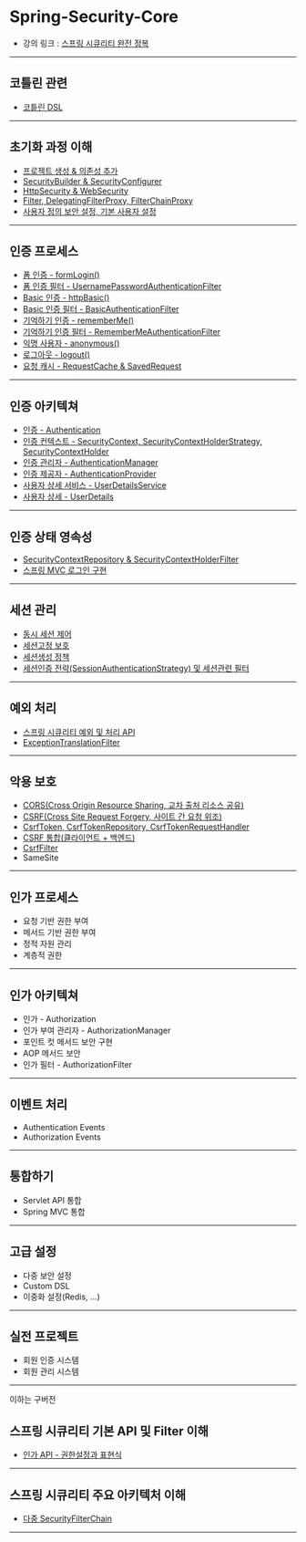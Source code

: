 # Spring-Security-Core
- 강의 링크 : <a href="https://www.inflearn.com/course/%EC%8A%A4%ED%94%84%EB%A7%81-%EC%8B%9C%ED%81%90%EB%A6%AC%ED%8B%B0-%EC%99%84%EC%A0%84%EC%A0%95%EB%B3%B5" target="_blank">스프링 시큐리티 완전 정복</a>

---

<h2 id="kotlin">코틀린 관련</h2>

- <a href="/note/kotlin/코틀린 DSL.md" target="_blank">코틑린 DSL</a>

---

<h2 id="init">초기화 과정 이해</h2>

- <a href="/note/init/프로젝트 생성 & 의존성 추가.md" target="_blank">프로젝트 생성 & 의존성 추가</a>
- <a href="/note/init/SecurityBuilder & SecurityConfigurer.md" target="_blank">SecurityBuilder & SecurityConfigurer</a>
- <a href="/note/init/HttpSecurity & WebSecurity.md" target="_blank">HttpSecurity & WebSecurity</a>
- <a href="/note/init/Filter, DelegatingFilterProxy, FilterChainProxy.md" target="_blank">Filter, DelegatingFilterProxy, FilterChainProxy</a>
- <a href="/note/init/사용자 정의 보안 설정, 기본 사용자 설정.md" target="_blank">사용자 정의 보안 설정, 기본 사용자 설정</a>

---

<h2 id="authentication-process">인증 프로세스</h2>

- <a href="/note/authentication-process/폼 인증 - formLogin().md" target="_blank">폼 인증 - formLogin()</a>
- <a href="/note/authentication-process/폼 인증 필터 - UsernamePasswordAuthenticationFilter.md" target="_blank">폼 인증 필터 - UsernamePasswordAuthenticationFilter</a>
- <a href="/note/authentication-process/Basic 인증 - httpBasic().md" target="_blank">Basic 인증 - httpBasic()</a>
- <a href="/note/authentication-process/Basic 인증 필터 - BasicAuthenticationFilter.md" target="_blank">Basic 인증 필터 - BasicAuthenticationFilter</a>
- <a href="/note/authentication-process/기억하기 인증 - rememberMe().md" target="_blank">기억하기 인증 - rememberMe()</a>
- <a href="/note/authentication-process/기억하기 인증 필터 - RememberMeAuthenticationFilter.md" target="_blank">기억하기 인증 필터 - RememberMeAuthenticationFilter</a>
- <a href="/note/authentication-process/익명 사용자 - anonymous().md" target="_blank">익명 사용자 - anonymous()</a>
- <a href="/note/authentication-process/로그아웃 - logout().md" target="_blank">로그아웃 - logout()</a>
- <a href="/note/authentication-process/요청 캐시 - RequestCache & SavedRequest.md" target="_blank">요청 캐시 - RequestCache & SavedRequest</a>

---

<h2 id="authentication-architecture">인증 아키텍쳐</h2>

- <a href="/note/authentication-architecture/인증 - Authentication.md" target="_blank">인증 - Authentication</a>
- <a href="/note/authentication-architecture/인증 컨텍스트 - SecurityContext, SecurityContextHolderStrategy, SecurityContextHolder.md" target="_blank">인증 컨텍스트 - SecurityContext, SecurityContextHolderStrategy, SecurityContextHolder</a>
- <a href="/note/authentication-architecture/인증 관리자 - AuthenticationManager.md" target="_blank">인증 관리자 - AuthenticationManager</a>
- <a href="/note/authentication-architecture/인증 제공자 - AuthenticationProvider.md" target="_blank">인증 제공자 - AuthenticationProvider</a>
- <a href="/note/authentication-architecture/사용자 상세 서비스 - UserDetailsService.md" target="_blank">사용자 상세 서비스 - UserDetailsService</a>
- <a href="/note/authentication-architecture/사용자 상세 - UserDetails.md" target="_blank">사용자 상세 - UserDetails</a>

---

<h2 id="authentication-persistence">인증 상태 영속성</h2>

- <a href="/note/authentication-persistence/SecurityContextRepository & SecurityContextHolderFilter.md" target="_blank">SecurityContextRepository & SecurityContextHolderFilter</a>
- <a href="/note/authentication-persistence/스프링 MVC 로그인 구현.md" target="_blank">스프링 MVC 로그인 구현</a>

---

<h2 id="sesion-management">세션 관리</h2>

- <a href="/note/session-management/동시 세션 제어.md" target="_blank">동시 세션 제어</a>
- <a href="/note/session-management/세션고정 보호.md" target="_blank">세션고정 보호</a>
- <a href="/note/session-management/세션생성 정책.md" target="_blank">세션생성 정책</a>
- <a href="/note/session-management/세션인증 전략(SessionAuthenticationStrategy) 및 세션관련 필터.md" target="_blank">세션인증 전략(SessionAuthenticationStrategy) 및 세션관련 필터</a>

---

<h2 id="exception-handling">예외 처리</h2>

- <a href="/note/exception-handling/스프링 시큐리티 예외 및 처리 API.md" target="_blank">스프링 시큐리티 예외 및 처리 API</a>
- <a href="/note/exception-handling/ExceptionTranslationFilter.md" target="_blank">ExceptionTranslationFilter</a>

---

<h2 id="exploit-protection">악용 보호</h2>

- <a href="/note/exploit-protection/CORS(Cross Origin Resource Sharing, 교차 출처 리소스 공유).md" target="_blank">CORS(Cross Origin Resource Sharing, 교차 출처 리소스 공유)</a>
- <a href="/note/exploit-protection/CSRF(Cross Site Request Forgery, 사이트 간 요청 위조).md" target="_blank">CSRF(Cross Site Request Forgery, 사이트 간 요청 위조)</a>
- <a href="/note/exploit-protection/CsrfToken, CsrfTokenRepository, CsrfTokenRequestHandler.md" target="_blank">CsrfToken, CsrfTokenRepository, CsrfTokenRequestHandler</a>
- <a href="/note/exploit-protection/CSRF 통합(클라이언트 + 백엔드).md" target="_blank">CSRF 통합(클라이언트 + 백엔드)</a>
- <a href="/note/exploit-protection/CsrfFilter.md" target="_blank">CsrfFilter</a>
- SameSite

---

<h2 id="authorization-process">인가 프로세스</h2>

- 요청 기반 권한 부여
- 메서드 기반 권한 부여
- 정적 자원 관리
- 계층적 권한

---

<h2 id="authorization-architecture">인가 아키텍쳐</h2>

- 인가 - Authorization
- 인가 부여 관리자 - AuthorizationManager
- 포인트 컷 메서드 보안 구현
- AOP 메서드 보안
- 인가 필터 - AuthorizationFilter


---

<h2 id="event-handling">이벤트 처리</h2>

- Authentication Events
- Authorization Events

---

<h2 id="integration">통합하기</h2>

- Servlet API 통합
- Spring MVC 통합

---

<h2 id="advanced-config">고급 설정</h2>

- 다중 보안 설정
- Custom DSL
- 이중화 설정(Redis, ...)

---

<h2 id="project">실전 프로젝트</h2>

- 회원 인증 시스템
- 회원 관리 시스템

---

이하는 구버전

<h2 id="api-filter">스프링 시큐리티 기본 API 및 Filter 이해</h2>

- <a href="/note/인가 API - 권한설정과 표현식.md" target="_blank">인가 API - 권한설정과 표현식</a>

---

<h2 id="architecture">스프링 시큐리티 주요 아키텍처 이해</h2>

- <a href="/note/architecture/다중 SecurityFilterChain.md" target="_blank">다중 SecurityFilterChain</a>

---
